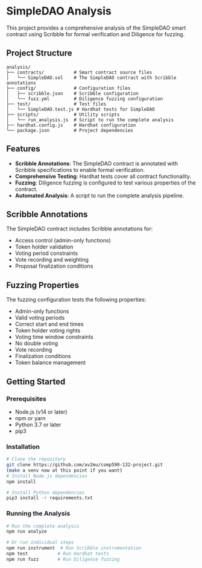 # SimpleDAO Analysis

This project provides a comprehensive analysis of the SimpleDAO smart contract using Scribble for formal verification and Diligence for fuzzing.

## Project Structure

```
analysis/
├── contracts/           # Smart contract source files
│   └── SimpleDAO.sol    # The SimpleDAO contract with Scribble annotations
├── config/              # Configuration files
│   ├── scribble.json    # Scribble configuration
│   └── fuzz.yml         # Diligence fuzzing configuration
├── test/                # Test files
│   └── SimpleDAO.test.js # Hardhat tests for SimpleDAO
├── scripts/             # Utility scripts
│   └── run_analysis.js  # Script to run the complete analysis
├── hardhat.config.js    # Hardhat configuration
└── package.json         # Project dependencies
```

## Features

- **Scribble Annotations**: The SimpleDAO contract is annotated with Scribble specifications to enable formal verification.
- **Comprehensive Testing**: Hardhat tests cover all contract functionality.
- **Fuzzing**: Diligence fuzzing is configured to test various properties of the contract.
- **Automated Analysis**: A script to run the complete analysis pipeline.

## Scribble Annotations

The SimpleDAO contract includes Scribble annotations for:

- Access control (admin-only functions)
- Token holder validation
- Voting period constraints
- Vote recording and weighting
- Proposal finalization conditions

## Fuzzing Properties

The fuzzing configuration tests the following properties:

- Admin-only functions
- Valid voting periods
- Correct start and end times
- Token holder voting rights
- Voting time window constraints
- No double voting
- Vote recording
- Finalization conditions
- Token balance management

## Getting Started

### Prerequisites

- Node.js (v14 or later)
- npm or yarn
- Python 3.7 or later
- pip3

### Installation

```bash
# Clone the repository
git clone https://github.com/av2mu/comp590-132-project.git
(make a venv now at this point if you want)
# Install Node.js dependencies
npm install

# Install Python dependencies
pip3 install -r requirements.txt
```

### Running the Analysis

```bash
# Run the complete analysis
npm run analyze

# Or run individual steps
npm run instrument  # Run Scribble instrumentation
npm test           # Run Hardhat tests
npm run fuzz       # Run Diligence fuzzing
